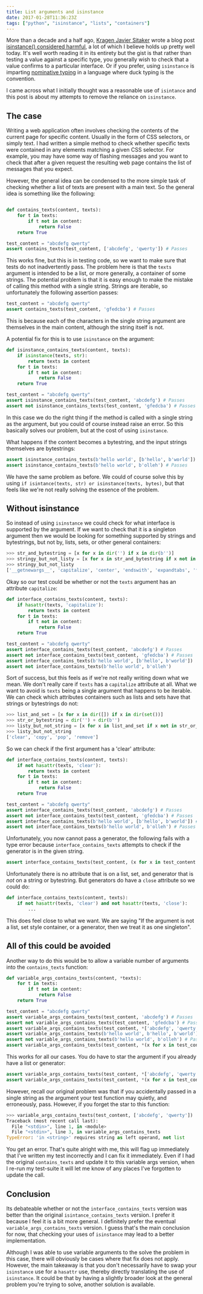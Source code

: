 ```yaml
---
title: List arguments and isinstance
date: 2017-01-28T11:36:23Z
tags: ["python", "isinstance", "lists", "containers"]
---
```

More than a decade and a half ago, [Kragen Javier Sitaker](http://canonical.org/~kragen/) wrote a blog post [isinstance() considered harmful](http://canonical.org/~kragen/isinstance/), a lot of which I believe holds up pretty well today. It's well worth reading it in its entirety but the gist is that rather than testing a value against a specific type, you generally wish to check that a value confirms to a particular interface. Or if you prefer, using `isinstance` is imparting [nominative typing](http://wiki.c2.com/?NominativeAndStructuralTyping) in a language where duck typing is the convention.

I came across what I initially thought was a reasonable use of `isintance` and this post is about my attempts to remove the reliance on `isinstance`.

## The case

Writing a web application often involves checking the contents of the current page for specific content. Usually in the form of CSS selectors, or simply text. I had written a simple method to check whether specific texts were contained in any elements matching a given CSS selector. For example, you may have some way of flashing messages and you want to check that after a given request the resulting web page contains the list of messages that you expect.

However, the general idea can be condensed to the more simple task of checking whether a list of texts are present with a main text. So the general idea is something like the following:

```python

def contains_texts(content, texts):
    for t in texts:
        if t not in content:
            return False
    return True

test_content = "abcdefg qwerty"
assert contains_texts(test_content, ['abcdefg', 'qwerty']) # Passes
```

This works fine, but this is in testing code, so we want to make sure that tests do not inadvertently pass. The problem here is that the `texts` argument is intended to be  a list, or more generally, a container of some strings. The potential problem is that it is easy enough to make the mistake of calling this method with a single string. Strings are iterable, so unfortunately the following assertion passes:

```python
test_content = "abcdefg qwerty"
assert contains_texts(test_content, 'gfedcba') # Passes
```

This is because each of the characters in the single string argument are themselves in the main content, although the string itself is not.

A potential fix for this is to use `isinstance` on the argument:

```python
def isinstance_contains_texts(content, texts):
    if isinstance(texts, str):
        return texts in content
    for t in texts:
        if t not in content:
            return False
    return True

test_content = "abcdefg qwerty"
assert isinstance_contains_texts(test_content, 'abcdefg') # Passes
assert not isinstance_contains_texts(test_content, 'gfedcba') # Passes
```

In this case we do the right thing if the method is called with a single string as the argument, but you could of course instead raise an error. So this basically solves our problem, but at the cost of using `isinstance`.

What happens if the content becomes a bytestring, and the input strings themselves are bytestrings:

```python
assert isinstance_contains_texts(b'hello world', [b'hello', b'world']) # Passes
assert isinstance_contains_texts(b'hello world', b'olleh') # Passes
```

We have the same problem as before. We could of course solve this by using `if isintance(texts, str) or isinstance(texts, bytes)`, but that feels like we're not really solving the essence of the problem.

## Without isinstance

So instead of using `isinstance` we could check for what interface is supported by the argument. If we want to check that it is a singleton argument then we would be looking for something supported by strings and bytestrings, but not by, lists, sets, or other general containers:

```python
>>> str_and_bytestring = [x for x in dir('') if x in dir(b'')]
>>> stringy_but_not_listy = [x for x in str_and_bytestring if x not in dir([])]
>>> stringy_but_not_listy
['__getnewargs__', 'capitalize', 'center', 'endswith', 'expandtabs', 'find', 'isalnum', 'isalpha', 'isdigit', 'islower', 'isspace', 'istitle', 'isupper', 'join', 'ljust', 'lower', 'lstrip', 'maketrans', 'partition', 'replace', 'rfind', 'rindex', 'rjust', 'rpartition', 'rsplit', 'rstrip', 'split', 'splitlines', 'startswith', 'strip', 'swapcase', 'title', 'translate', 'upper', 'zfill']
```

Okay so our test could be whether or not the `texts` argument has an attribute `capitalize`:

```python
def interface_contains_texts(content, texts):
    if hasattr(texts, 'capitalize'):
        return texts in content
    for t in texts:
        if t not in content:
            return False
    return True

test_content = "abcdefg qwerty"
assert interface_contains_texts(test_content, 'abcdefg') # Passes
assert not interface_contains_texts(test_content, 'gfedcba') # Passes
assert interface_contains_texts(b'hello world', [b'hello', b'world'])
assert not interface_contains_texts(b'hello world', b'olleh')
```

Sort of success, but this feels as if we're not really writing down what we mean. We don't really care if `texts` has a `capitalize` attribute at all. What we want to avoid is `texts` being a single argument that happens to be iterable. We can check which attributes containers such as lists and sets have that strings or bytestrings do not:

```python
>>> list_and_set = [x for x in dir([]) if x in dir(set())]
>>> str_or_bytestring = dir('') + dir(b'')
>>> listy_but_not_string = [x for x in list_and_set if x not in str_or_bytestring]
>>> listy_but_not_string
['clear', 'copy', 'pop', 'remove']
```

So we can check if the first argument has a 'clear' attribute:

```python
def interface_contains_texts(content, texts):
    if not hasattr(texts, 'clear'):
        return texts in content
    for t in texts:
        if t not in content:
            return False
    return True

test_content = "abcdefg qwerty"
assert interface_contains_texts(test_content, 'abcdefg') # Passes
assert not interface_contains_texts(test_content, 'gfedcba') # Passes
assert interface_contains_texts(b'hello world', [b'hello', b'world']) # Passes
assert not interface_contains_texts(b'hello world', b'olleh') # Passes
```

Unfortunately, you now cannot pass a generator, the following fails with a type error because `interface_contains_texts` attempts to check if the generator is in the given string.

```python
assert interface_contains_texts(test_content, (x for x in test_content.split())) 
```

Unfortunately there is no attribute that is on a list, set, and generator that is *not* on a string or bytestring. But generators do have a `close` attribute so we could do:

```python
def interface_contains_texts(content, texts):
    if not hasattr(texts, 'clear') and not hasattr(texts, 'close'):
        ...
```

This does feel close to what we want. We are saying "If the argument is not a list, set style container, or a generator, then we treat it as one singleton".

## All of this could be avoided

Another way to do this would be to allow a variable number of arguments into the `contains_texts` function:

```python
def variable_args_contains_texts(content, *texts):
    for t in texts:
        if t not in content:
            return False
    return True

test_content = "abcdefg qwerty"
assert variable_args_contains_texts(test_content, 'abcdefg') # Passes
assert not variable_args_contains_texts(test_content, 'gfedcba') # Passes
assert variable_args_contains_texts(test_content, *['abcdefg', 'qwerty']) # Passes
assert variable_args_contains_texts(b'hello world', b'hello', b'world') # Passes
assert not variable_args_contains_texts(b'hello world', b'olleh') # Passes
assert variable_args_contains_texts(test_content, *(x for x in test_content.split())) # Passes
```

This works for all our cases. You do have to star the argument if you already have a list or generator:

```python
assert variable_args_contains_texts(test_content, *['abcdefg', 'qwerty']) # Passes
assert variable_args_contains_texts(test_content, *(x for x in test_content.split())) # Passes
```

However, recall our original problem was that if you accidentally passed in a single string as the argument your test function may quietly, and erroneously, pass. However, if you forget the star to this function:

```python
>>> variable_args_contains_texts(test_content, ['abcdefg', 'qwerty'])
Traceback (most recent call last):
  File "<stdin>", line 1, in <module>
  File "<stdin>", line 3, in variable_args_contains_texts
TypeError: 'in <string>' requires string as left operand, not list
```
You get an error. That's quite alright with me, this will flag up immediately that I've written my test incorrectly and I can fix it immediately. Even if I had the original `contains_texts` and update it to this variable args version, when I re-run my test-suite it will let me know of any places I've forgotten to update the call.

## Conclusion

Its debateable whether or not the `interface_contains_texts` version was better than the original `isintance_contains_texts` version. I prefer it because I feel it is a bit more general. I definitely prefer the eventual `variable_args_contains_texts` version. I guess that's the main conclusion for now, that checking your uses of `isinstance` may lead to a better implementation.

Although I was able to use variable arguments to the solve the problem in this case, there will obviously be cases where that fix does not apply. However, the main takeaway is that you don't necessarily have to swap your `isinstance` use for a `hasattr` use, thereby directly translating the use of `isinstance`. It could be that by having a slightly broader look at the general problem you're trying to solve, another solution is available.

